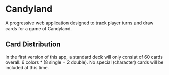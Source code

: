 # Candyland

A progressive web application designed to track player turns and draw cards for
a game of Candyland.

## Card Distribution

In the first version of this app, a standard deck will only consist of 60 cards
overall: 6 colors * (8 single + 2 double). No special (character) cards will be
included at this time.